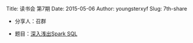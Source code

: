 Title: 读书会 第7期
Date: 2015-05-06
Author: youngsterxyf
Slug: 7th-share

- 分享人：召群

- 题目：[深入浅出Spark SQL](http://secfree.github.io/blog/2015/04/18/spark-sql-introduction.html)